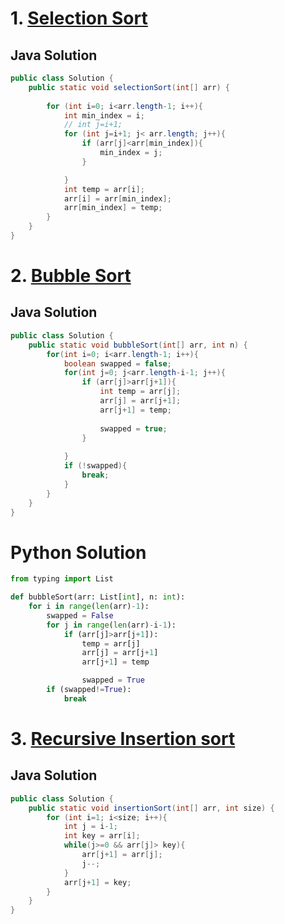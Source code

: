 # 1. [Selection Sort](https://www.codingninjas.com/studio/problems/selection-sort_624469?utm_source=striver&utm_medium=website&utm_campaign=a_zcoursetuf&leftPanelTab=0)

## Java Solution
```Java
public class Solution {
    public static void selectionSort(int[] arr) {
        
        for (int i=0; i<arr.length-1; i++){
            int min_index = i;
            // int j=i+1; 
            for (int j=i+1; j< arr.length; j++){
                if (arr[j]<arr[min_index]){
                    min_index = j;
                }

            }
            int temp = arr[i];
            arr[i] = arr[min_index];
            arr[min_index] = temp;
        }
    }
}
```
# 2. [Bubble Sort](https://www.codingninjas.com/studio/problems/bubble-sort_624380?utm_source=striver&utm_medium=website&utm_campaign=a_zcoursetuf&leftPanelTab=1)

## Java Solution
```Java
public class Solution {
    public static void bubbleSort(int[] arr, int n) {
        for(int i=0; i<arr.length-1; i++){
            boolean swapped = false;
            for(int j=0; j<arr.length-i-1; j++){
                if (arr[j]>arr[j+1]){
                    int temp = arr[j];
                    arr[j] = arr[j+1];
                    arr[j+1] = temp;
                    
                    swapped = true;
                }
                
            }
            if (!swapped){
                break;
            }
        }
    }
}
```
# Python Solution
```Python
from typing import List

def bubbleSort(arr: List[int], n: int):
    for i in range(len(arr)-1):
        swapped = False
        for j in range(len(arr)-i-1):
            if (arr[j]>arr[j+1]):
                temp = arr[j]
                arr[j] = arr[j+1]
                arr[j+1] = temp

                swapped = True
        if (swapped!=True):
            break
```
# 3. [Recursive Insertion sort](https://www.codingninjas.com/studio/problems/insertion-sort_624381?utm_source=striver&utm_medium=website&utm_campaign=a_zcoursetuf)

## Java Solution
```Java
public class Solution {
    public static void insertionSort(int[] arr, int size) {
        for (int i=1; i<size; i++){
            int j = i-1;
            int key = arr[i];
            while(j>=0 && arr[j]> key){
                arr[j+1] = arr[j];
                j--;
            }
            arr[j+1] = key;
        }
    }
}
```
